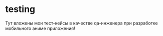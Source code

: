 # testing
Тут вложены мои тест-кейсы в качестве qa-инженера при разработке мобильного аниме приложения!
